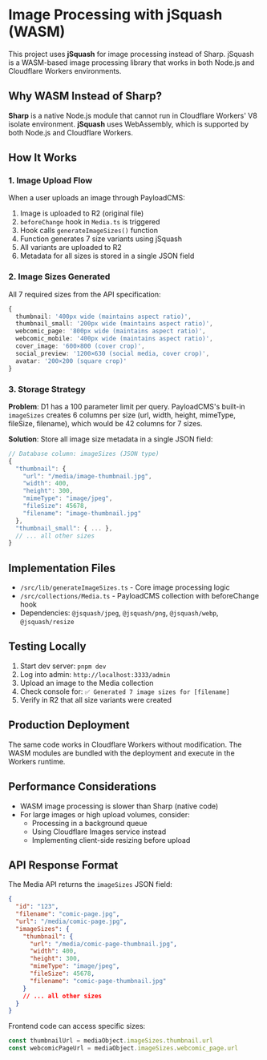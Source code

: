 # Image Processing with jSquash (WASM)

This project uses **jSquash** for image processing instead of Sharp. jSquash is a WASM-based image processing library that works in both Node.js and Cloudflare Workers environments.

## Why WASM Instead of Sharp?

**Sharp** is a native Node.js module that cannot run in Cloudflare Workers' V8 isolate environment. **jSquash** uses WebAssembly, which is supported by both Node.js and Cloudflare Workers.

## How It Works

### 1. Image Upload Flow

When a user uploads an image through PayloadCMS:

1. Image is uploaded to R2 (original file)
2. `beforeChange` hook in `Media.ts` is triggered
3. Hook calls `generateImageSizes()` function
4. Function generates 7 size variants using jSquash
5. All variants are uploaded to R2
6. Metadata for all sizes is stored in a single JSON field

### 2. Image Sizes Generated

All 7 required sizes from the API specification:

```typescript
{
  thumbnail: '400px wide (maintains aspect ratio)',
  thumbnail_small: '200px wide (maintains aspect ratio)',
  webcomic_page: '800px wide (maintains aspect ratio)',
  webcomic_mobile: '400px wide (maintains aspect ratio)',
  cover_image: '600×800 (cover crop)',
  social_preview: '1200×630 (social media, cover crop)',
  avatar: '200×200 (square crop)'
}
```

### 3. Storage Strategy

**Problem**: D1 has a 100 parameter limit per query. PayloadCMS's built-in `imageSizes` creates 6 columns per size (url, width, height, mimeType, fileSize, filename), which would be 42 columns for 7 sizes.

**Solution**: Store all image size metadata in a single JSON field:

```typescript
// Database column: imageSizes (JSON type)
{
  "thumbnail": {
    "url": "/media/image-thumbnail.jpg",
    "width": 400,
    "height": 300,
    "mimeType": "image/jpeg",
    "fileSize": 45678,
    "filename": "image-thumbnail.jpg"
  },
  "thumbnail_small": { ... },
  // ... all other sizes
}
```

## Implementation Files

- `/src/lib/generateImageSizes.ts` - Core image processing logic
- `/src/collections/Media.ts` - PayloadCMS collection with beforeChange hook
- Dependencies: `@jsquash/jpeg`, `@jsquash/png`, `@jsquash/webp`, `@jsquash/resize`

## Testing Locally

1. Start dev server: `pnpm dev`
2. Log into admin: `http://localhost:3333/admin`
3. Upload an image to the Media collection
4. Check console for: `✅ Generated 7 image sizes for [filename]`
5. Verify in R2 that all size variants were created

## Production Deployment

The same code works in Cloudflare Workers without modification. The WASM modules are bundled with the deployment and execute in the Workers runtime.

## Performance Considerations

- WASM image processing is slower than Sharp (native code)
- For large images or high upload volumes, consider:
  - Processing in a background queue
  - Using Cloudflare Images service instead
  - Implementing client-side resizing before upload

## API Response Format

The Media API returns the `imageSizes` JSON field:

```json
{
  "id": "123",
  "filename": "comic-page.jpg",
  "url": "/media/comic-page.jpg",
  "imageSizes": {
    "thumbnail": {
      "url": "/media/comic-page-thumbnail.jpg",
      "width": 400,
      "height": 300,
      "mimeType": "image/jpeg",
      "fileSize": 45678,
      "filename": "comic-page-thumbnail.jpg"
    }
    // ... all other sizes
  }
}
```

Frontend code can access specific sizes:

```javascript
const thumbnailUrl = mediaObject.imageSizes.thumbnail.url
const webcomicPageUrl = mediaObject.imageSizes.webcomic_page.url
```
